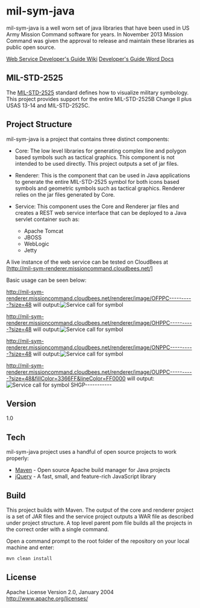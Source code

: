 mil-sym-java
=========
mil-sym-java is a well worn set of java libraries that have been used in US Army Mission Command software for years.  In November 2013 Mission Command was given the approval to release and maintain these libraries as public open source.  

[Web Service Developer's Guide Wiki](https://github.com/missioncommand/mil-sym-java/wiki/Developer's-Guide)
[Developer's Guide Word Docs](https://github.com/missioncommand/mil-sym-java/blob/master/documentation)

MIL-STD-2525
-----------
The [MIL-STD-2525] standard defines how to visualize military symbology.  This project provides support for the entire MIL-STD-2525B Change II plus USAS 13-14 and MIL-STD-2525C.  

Project Structure
------------
mil-sym-java is a project that contains three distinct components:
- Core: The low level libraries for generating complex line and polygon based symbols such as tactical graphics.  This component is not intended to be used directly.  This project outputs a set of jar files.

- Renderer: This is the component that can be used in Java applications to generate the entire MIL-STD-2525 symbol for both icons based symbols and geometric symbols such as tactical graphics.  Renderer relies on the jar files generated by Core.

- Service: This component uses the Core and Renderer jar files and creates a REST web service interface that can be deployed to a Java servlet container such as:

  - Apache Tomcat
  - JBOSS
  - WebLogic
  - Jetty
  

A live instance of the web service can be tested on CloudBees at [http://mil-sym-renderer.missioncommand.cloudbees.net/]
 
Basic usage can be seen below:
 
http://mil-sym-renderer.missioncommand.cloudbees.net/renderer/image/OFPPC----------?size=48 
will output:![Service call for symbol](http://mil-sym-renderer.missioncommand.cloudbees.net/renderer/image/OFPPC----------?size=48)

http://mil-sym-renderer.missioncommand.cloudbees.net/renderer/image/OHPPC----------?size=48 
will output:![Service call for symbol](http://mil-sym-renderer.missioncommand.cloudbees.net/renderer/image/OHPPC----------?size=48)

http://mil-sym-renderer.missioncommand.cloudbees.net/renderer/image/ONPPC----------?size=48 
will output:![Service call for symbol](http://mil-sym-renderer.missioncommand.cloudbees.net/renderer/image/ONPPC----------?size=48)

http://mil-sym-renderer.missioncommand.cloudbees.net/renderer/image/OUPPC----------?size=48&fillColor=3366FF&lineColor=FF0000 
will output:![Service call for symbol SHGP-----------](http://mil-sym-renderer.missioncommand.cloudbees.net/renderer/image/OUPPC----------?size=48&fillColor=3366FF&lineColor=FF0000)


Version
----

1.0

Tech
-----------

mil-sym-java project uses a handful of open source projects to work properly:

* [Maven] - Open source Apache build manager for Java projects
* [jQuery] - A fast, small, and feature-rich JavaScript library 

Build
--------------
This project builds with Maven.  The output of the core and renderer project is a set of JAR files and the service project outputs a WAR file as described under project structure.  A top level parent pom file builds all the projects in the correct order with a single command. 

Open a command prompt to the root folder of the repository on your local machine and enter:
```sh
mvn clean install

```

License
----

Apache License
Version 2.0, January 2004
http://www.apache.org/licenses/

  [http://mil-sym-renderer.missioncommand.cloudbees.net/]: http://mil-sym-renderer.missioncommand.cloudbees.net/
  [Maven]: http://maven.apache.org/
  [jQuery]: http://jQuery.com
  [MIL-STD-2525]:http://www.everyspec.com/MIL-STD/MIL-STD-2000-2999/MIL-STD-2525_20727/
  
    
